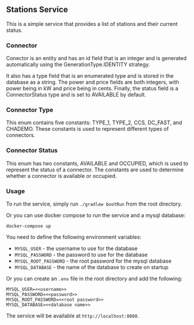 ## Stations Service

This is a simple service that provides a list of stations and their current status.

### Connector

Conector is an entity and has an id field that is an integer and is generated automatically using the GenerationType.IDENTITY strategy. 

It also has a type field that is an enumerated type and is stored in the database as a string. The power and price fields are both integers, with power being in kW and price being in cents. Finally, the status field is a ConnectorStatus type and is set to AVAILABLE by default.

### Connector Type

This enum contains five constants: TYPE_1, TYPE_2, CCS, DC_FAST, and CHADEMO. These constants is used to represent different types of connectors.

### Connector Status

This enum has two constants, AVAILABLE and OCCUPIED, which is used to represent the status of a connector. The constants are used to determine whether a connector is available or occupied.

### Usage

To run the service, simply run `./gradlew bootRun` from the root directory.

Or you can use docker compose to run the service and a mysql database:

    docker-compose up


You need to define the following environment variables:

* `MYSQL_USER` - the username to use for the database
* `MYSQL_PASSWORD` - the password to use for the database
* `MYSQL_ROOT_PASSWORD` - the root password for the mysql database
* `MYSQL_DATABASE` - the name of the database to create on startup 

Or you can create an `.env` file in the root directory and add the following:

    MYSQL_USER=<<username>>
    MYSQL_PASSWORD=<<password>>
    MYSQL_ROOT_PASSWORD=<<root password>>
    MYSQL_DATABASE=<<database name>>

The service will be available at `http://localhost:8080`.

